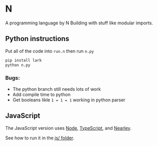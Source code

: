 # N
A programming language by N Building with stuff like modular imports.

## Python instructions

Put all of the code into `run.n` then run `n.py`

```sh
pip install lark
python n.py
```

### Bugs:
- The python branch still needs lots of work
- Add compile time to python
- Get booleans likle `1 = 1 = 1` working in python parser

## JavaScript

The JavaScript version uses [Node](https://nodejs.org/),
[TypeScript](https://www.typescriptlang.org/), and
[Nearley](https://nearley.js.org/).

See how to run it in the [js/ folder](./js/README.md).
